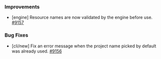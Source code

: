 ### Improvements

- [engine] Resource names are now validated by the engine before use.
  [#9157](https://github.com/pulumi/pulumi/pull/9157)

### Bug Fixes

- [cli/new] Fix an error message when the project name picked by default was already used.
  [#9156](https://github.com/pulumi/pulumi/pull/9156)